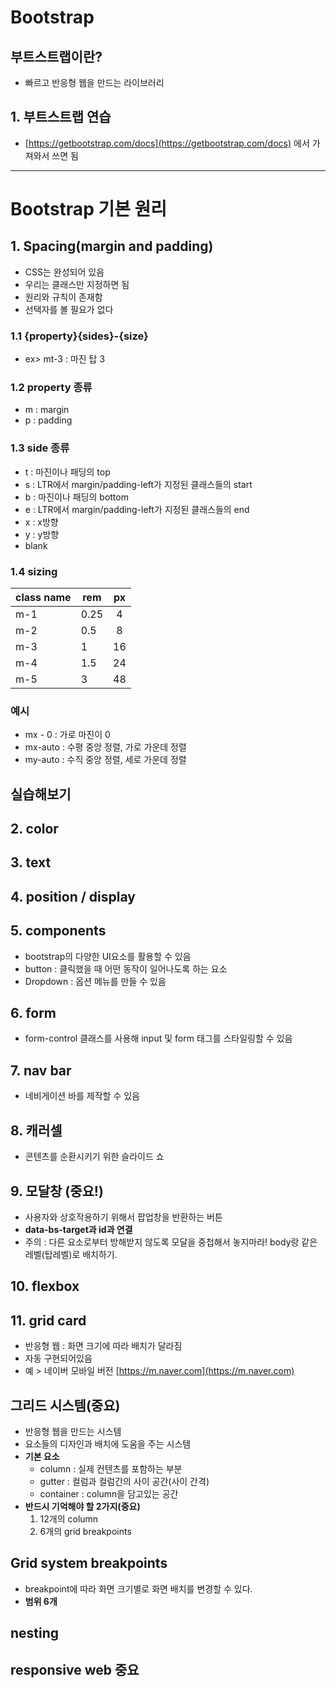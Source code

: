 # Bootstrap

## 부트스트랩이란?

- 빠르고 반응형 웹을 만드는 라이브러리

## 1. 부트스트랩 연습

- [https://getbootstrap.com/docs](https://getbootstrap.com/docs) 에서 가져와서 쓰면 됨

---

# Bootstrap 기본 원리

## 1. Spacing(margin and padding)

- CSS는 완성되어 있음
- 우리는 클래스만 지정하면 됨
- 원리와 규칙이 존재함
- 선택자를 볼 필요가 없다

### 1.1 {property}{sides}-{size}

- ex> mt-3 : 마진 탑 3

### 1.2 property 종류

- m : margin
- p : padding

### 1.3 side 종류

- t : 마진이나 패딩의 top
- s : LTR에서 margin/padding-left가 지정된 클래스들의 start
- b : 마진이나 패딩의 bottom
- e : LTR에서 margin/padding-left가 지정된 클래스들의 end
- x : x방향
- y : y방향
- blank

### 1.4 sizing

| class name | rem  | px  |
| ---------- | ---- |:---:|
| m-1        | 0.25 | 4   |
| m-2        | 0.5  | 8   |
| m-3        | 1    | 16  |
| m-4        | 1.5  | 24  |
| m-5        | 3    | 48  |





### 예시

- mx - 0 : 가로 마진이 0
- mx-auto : 수평 중앙 정렬, 가로 가운데 정렬
- my-auto : 수직 중앙 정렬, 세로 가운데 정렬

## 실습해보기

## 2. color

## 3. text

## 4. position / display

## 5. components

- bootstrap의 다양한 UI요소를 활용할 수 있음
- button : 클릭했을 때 어떤 동작이 일어나도록 하는 요소
- Dropdown : 옵션 메뉴를 만들 수 있음

## 6. form

- form-control 클래스를 사용해 input 및 form 태그를 스타일링할 수 있음

## 7. nav bar

- 네비게이션 바를 제작할 수 있음

## 8. 캐러셀

- 콘텐츠를 순환시키기 위한 슬라이드 쇼

## 9. 모달창 (중요!)

- 사용자와 상호작용하기 위해서 팝업창을 반환하는 버튼
- **data-bs-target과 id과 연결**
- 주의 : 다른 요소로부터 방해받지 않도록 모달을 중첩해서 놓지마라! body랑 같은 레벨(탑레벨)로 배치하기.

## 10. flexbox

## 11. grid card

- 반응형 웹 : 화면 크기에 따라 배치가 달라짐
- 자동 구현되어있음
- 예 > 네이버 모바일 버전 [https://m.naver.com](https://m.naver.com)

## 그리드 시스템(중요)

- 반응형 웹을 만드는 시스템
- 요소들의 디자인과 배치에 도움을 주는 시스템
- **기본 요소**
  - column : 실제 컨텐츠를 포함하는 부분
  - gutter : 컬럼과 컬럼간의 사이 공간(사이 간격)
  - container : column을 담고있는 공간
- **반드시 기억해야 할 2가지(중요)**
  1. 12개의 column
  2. 6개의 grid breakpoints

## Grid system breakpoints

- breakpoint에 따라 화면 크기별로 화면 배치를 변경할 수 있다.
- **범위 6개**

## nesting

## responsive web 중요
